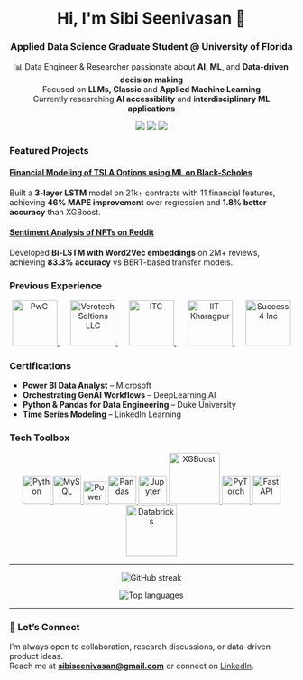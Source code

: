 <h1 align="center">Hi, I'm Sibi Seenivasan 👋</h1>
<h3 align="center">Applied Data Science Graduate Student @ University of Florida</h3>

<p align="center">
  📊 Data Engineer & Researcher passionate about <b>AI, ML</b>, and <b>Data-driven decision making</b><br>
  Focused on <b>LLMs, Classic</b> and <b>Applied Machine Learning</b><br>
  Currently researching <b>AI accessibility</b> and <b>interdisciplinary ML applications</b>
</p>

<p align="center">
  <a href="mailto:sibiseenivasan@gmail.com"><img src="https://img.shields.io/badge/Email-D14836?style=flat&logo=gmail&logoColor=white"/></a>
  <a href="https://linkedin.com/in/sibi-seenivasan"><img src="https://img.shields.io/badge/LinkedIn-0A66C2?style=flat&logo=linkedin&logoColor=white"/></a>
  <a href="https://github.com/sibi-seeni"><img src="https://img.shields.io/badge/GitHub-171515?style=flat&logo=github&logoColor=white"/></a>
</p>

### Featured Projects

#### [Financial Modeling of TSLA Options using ML on Black-Scholes](https://github.com/sibi-seeni/TSLA_Option_Modeling_BS)
Built a **3-layer LSTM** model on 21k+ contracts with 11 financial features, achieving **46% MAPE improvement** over regression and **1.8% better accuracy** than XGBoost.

#### [Sentiment Analysis of NFTs on Reddit](https://github.com/sibi-seeni/nft-sentiment-nlp)
Developed **Bi-LSTM with Word2Vec embeddings** on 2M+ reviews, achieving **83.3% accuracy** vs BERT-based transfer models.

### Previous Experience

<p align="center">

  <!-- PwC -->
  <a href="https://www.pwc.com/" target="_blank">
    <img src="https://media.licdn.com/dms/image/v2/D4E0BAQFVfAbYbmcpvA/company-logo_200_200/B4EZaB6j58H0AI-/0/1745936334912/pwc_logo?e=1762992000&v=beta&t=SaSB99Cl9YHFD3cH1fzJ9GWEVAB33AJ7Ag7iLo29gxA" alt="PwC" width="80"/>
  </a>
  &nbsp;&nbsp;&nbsp;&nbsp;

  <!-- Verotech Solutions -->
  <a href="http://verotechsolutions.net" target="_blank">
    <img src="https://media.licdn.com/dms/image/v2/C4E0BAQHV5htpMKqHVQ/company-logo_200_200/company-logo_200_200/0/1630594473341/verotech_solutions_llc_logo?e=1762992000&v=beta&t=8dorPEz5aBxvnuHMU9-XmtI_8MG-QIGDW1lnyXA0Ku0" alt="Verotech Soltions LLC" width="80"/>
  </a>
  &nbsp;&nbsp;&nbsp;&nbsp;

  <!-- ITC -->
  <a href="https://itcportal.com/itc-businesses/agri-business.html" target="_blank">
    <img src="https://media.licdn.com/dms/image/v2/C510BAQHnHPugbjzbAA/company-logo_200_200/company-logo_200_200/0/1630582934313/itc_limited_logo?e=1762992000&v=beta&t=juVRXk2HBfkxygfhPPn2FO9edpYGEqd0Wtp8iW33beY" alt="ITC" width="80"/>
  </a>
  &nbsp;&nbsp;&nbsp;&nbsp;

  <!-- IIT Kharagpur -->
  <a href="https://www.iitkgp.ac.in/" target="_blank">
    <img src="https://media.licdn.com/dms/image/v2/C4D0BAQE0lxIeTKBTAw/company-logo_200_200/company-logo_200_200/0/1661239083431/indian_institute_of_technology_kharagpur_logo?e=1762992000&v=beta&t=vnS-4ZTeflSdpb4bnDDvlidACLWh-oa6-TU-MkarNkE" alt="IIT Kharagpur" width="80"/>
  </a>
  &nbsp;&nbsp;&nbsp;&nbsp;

  <!-- Success4 Inc -->
  <a href="https://success4.us/" target="_blank">
    <img src="https://media.licdn.com/dms/image/v2/C560BAQFudnHGo0zTzQ/company-logo_200_200/company-logo_200_200/0/1671798396169/success4_inc_logo?e=2147483647&v=beta&t=76MePtgM78c0lk9_ja1HD9Nh9F1zEetvD5xfYnPZPIY" alt="Success4 Inc" width="80"/>
  </a>

</p>

### Certifications

- **Power BI Data Analyst** – Microsoft  
- **Orchestrating GenAI Workflows** – DeepLearning.AI  
- **Python & Pandas for Data Engineering** – Duke University  
- **Time Series Modeling** – LinkedIn Learning

### Tech Toolbox

<p align="center">

  <!-- Python -->
  <a href="https://docs.python.org/3/" target="_blank">
    <img src="https://cdn.jsdelivr.net/gh/devicons/devicon/icons/python/python-original.svg" width="50" alt="Python"/>
  </a>

  <!-- MySQL -->
  <a href="https://dev.mysql.com/doc/" target="_blank">
    <img src="https://cdn.jsdelivr.net/gh/devicons/devicon/icons/mysql/mysql-original.svg" width="50" alt="MySQL"/>
  </a>
  
  <!-- Power BI -->
  <a href="https://learn.microsoft.com/en-us/power-bi/" target="_blank">
    <img src="https://github.com/microsoft/PowerBI-Icons/blob/main/SVG/Power-BI.svg" width="40" alt="Power BI"/>
  </a>

  <!-- Pandas -->
  <a href="https://pandas.pydata.org/docs/" target="_blank">
    <img src="https://cdn.jsdelivr.net/gh/devicons/devicon/icons/pandas/pandas-original.svg" width="50" alt="Pandas"/>
  </a>

  <!-- Jupyter -->
  <a href="https://docs.jupyter.org/en/latest/" target="_blank">
    <img src="https://cdn.jsdelivr.net/gh/devicons/devicon/icons/jupyter/jupyter-original.svg" width="50" alt="Jupyter"/>
  </a>

   <!-- XGBoost -->
  <a href="https://xgboost.readthedocs.io/en/stable/" target="_blank">
    <img src="https://upload.wikimedia.org/wikipedia/commons/6/69/XGBoost_logo.png" width="90" alt="XGBoost"/>
  </a>

  <!-- PyTorch -->
  <a href="https://pytorch.org/docs/stable/index.html" target="_blank">
    <img src="https://cdn.jsdelivr.net/gh/devicons/devicon/icons/pytorch/pytorch-original.svg" width="50" alt="PyTorch"/>
  </a>

  <!-- FastAPI -->
  <a href="https://fastapi.tiangolo.com/" target="_blank">
    <img src="https://cdn.jsdelivr.net/gh/devicons/devicon/icons/fastapi/fastapi-original.svg" width="50" alt="FastAPI"/>
  </a>

   <!-- Databricks -->
  <a href="https://docs.databricks.com/" target="_blank">
    <img src="https://upload.wikimedia.org/wikipedia/commons/6/63/Databricks_Logo.png" width="90" alt="Databricks"/>
  </a>

</p>

---

<!-- <p align="center">
  <img src="https://github-readme-stats.vercel.app/api?username=sibi-seeni&show_icons=true&theme=tokyonight" alt="GitHub stats" />
</p> -->

<p align="center">
  <img src="https://github-readme-streak-stats.herokuapp.com/?user=sibi-seeni&theme=tokyonight" alt="GitHub streak" />
</p>

<p align="center">
  <img src="https://github-readme-stats.vercel.app/api/top-langs/?username=sibi-seeni&layout=compact&theme=tokyonight" alt="Top languages" />
</p>

---

### 🤝 Let’s Connect

I’m always open to collaboration, research discussions, or data-driven product ideas.  
Reach me at **sibiseenivasan@gmail.com** or connect on [LinkedIn](https://linkedin.com/in/sibi-seenivasan).
